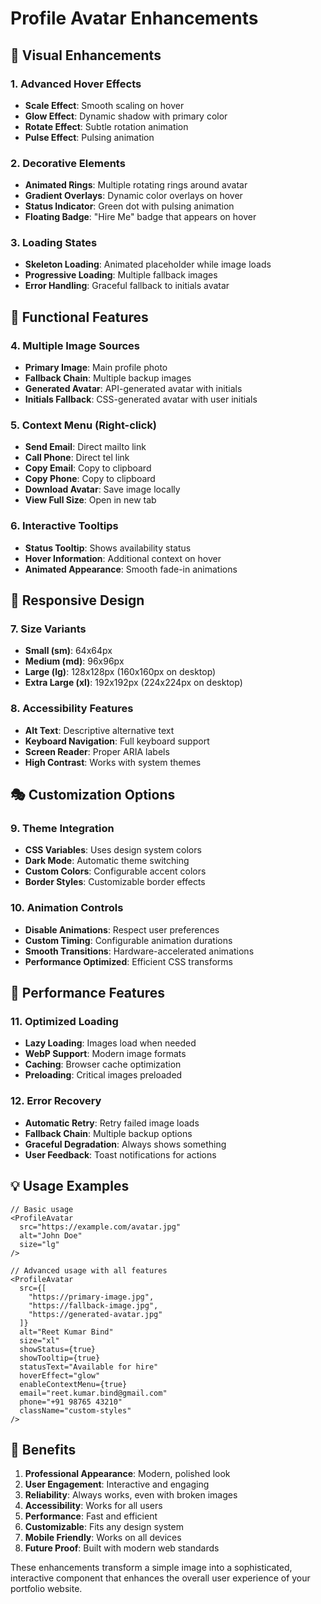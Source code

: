 # Profile Avatar Enhancements

## 🎨 Visual Enhancements

### 1. **Advanced Hover Effects**
- **Scale Effect**: Smooth scaling on hover
- **Glow Effect**: Dynamic shadow with primary color
- **Rotate Effect**: Subtle rotation animation
- **Pulse Effect**: Pulsing animation

### 2. **Decorative Elements**
- **Animated Rings**: Multiple rotating rings around avatar
- **Gradient Overlays**: Dynamic color overlays on hover
- **Status Indicator**: Green dot with pulsing animation
- **Floating Badge**: "Hire Me" badge that appears on hover

### 3. **Loading States**
- **Skeleton Loading**: Animated placeholder while image loads
- **Progressive Loading**: Multiple fallback images
- **Error Handling**: Graceful fallback to initials avatar

## 🔧 Functional Features

### 4. **Multiple Image Sources**
- **Primary Image**: Main profile photo
- **Fallback Chain**: Multiple backup images
- **Generated Avatar**: API-generated avatar with initials
- **Initials Fallback**: CSS-generated avatar with user initials

### 5. **Context Menu** (Right-click)
- **Send Email**: Direct mailto link
- **Call Phone**: Direct tel link
- **Copy Email**: Copy to clipboard
- **Copy Phone**: Copy to clipboard
- **Download Avatar**: Save image locally
- **View Full Size**: Open in new tab

### 6. **Interactive Tooltips**
- **Status Tooltip**: Shows availability status
- **Hover Information**: Additional context on hover
- **Animated Appearance**: Smooth fade-in animations

## 📱 Responsive Design

### 7. **Size Variants**
- **Small (sm)**: 64x64px
- **Medium (md)**: 96x96px  
- **Large (lg)**: 128x128px (160x160px on desktop)
- **Extra Large (xl)**: 192x192px (224x224px on desktop)

### 8. **Accessibility Features**
- **Alt Text**: Descriptive alternative text
- **Keyboard Navigation**: Full keyboard support
- **Screen Reader**: Proper ARIA labels
- **High Contrast**: Works with system themes

## 🎭 Customization Options

### 9. **Theme Integration**
- **CSS Variables**: Uses design system colors
- **Dark Mode**: Automatic theme switching
- **Custom Colors**: Configurable accent colors
- **Border Styles**: Customizable border effects

### 10. **Animation Controls**
- **Disable Animations**: Respect user preferences
- **Custom Timing**: Configurable animation durations
- **Smooth Transitions**: Hardware-accelerated animations
- **Performance Optimized**: Efficient CSS transforms

## 🚀 Performance Features

### 11. **Optimized Loading**
- **Lazy Loading**: Images load when needed
- **WebP Support**: Modern image formats
- **Caching**: Browser cache optimization
- **Preloading**: Critical images preloaded

### 12. **Error Recovery**
- **Automatic Retry**: Retry failed image loads
- **Fallback Chain**: Multiple backup options
- **Graceful Degradation**: Always shows something
- **User Feedback**: Toast notifications for actions

## 💡 Usage Examples

```tsx
// Basic usage
<ProfileAvatar
  src="https://example.com/avatar.jpg"
  alt="John Doe"
  size="lg"
/>

// Advanced usage with all features
<ProfileAvatar
  src={[
    "https://primary-image.jpg",
    "https://fallback-image.jpg",
    "https://generated-avatar.jpg"
  ]}
  alt="Reet Kumar Bind"
  size="xl"
  showStatus={true}
  showTooltip={true}
  statusText="Available for hire"
  hoverEffect="glow"
  enableContextMenu={true}
  email="reet.kumar.bind@gmail.com"
  phone="+91 98765 43210"
  className="custom-styles"
/>
```

## 🎯 Benefits

1. **Professional Appearance**: Modern, polished look
2. **User Engagement**: Interactive and engaging
3. **Reliability**: Always works, even with broken images
4. **Accessibility**: Works for all users
5. **Performance**: Fast and efficient
6. **Customizable**: Fits any design system
7. **Mobile Friendly**: Works on all devices
8. **Future Proof**: Built with modern web standards

These enhancements transform a simple image into a sophisticated, interactive component that enhances the overall user experience of your portfolio website.